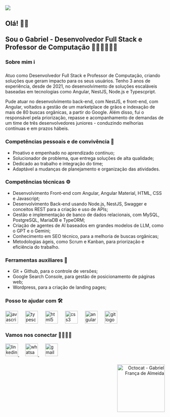   <div>
    <img align="center"  src="https://shorturl.at/EH2Pw"  />
  </div>

###

<h2 align="left">Olá! 👋🏼<br><br>Sou o Gabriel - Desenvolvedor Full Stack e Professor de Computação 👨🏼‍🏫👨🏼‍💻</h2>

###

<h3 align="left">Sobre mim ℹ️</h3>

###

<p align="left">Atuo como Desenvolvedor Full Stack e Professor de Computação, criando soluções que geram impacto para os seus usuários. Tenho 3 anos de experiência, desde de 2021, no desenvolvimento de soluções escaláveis baseadas em tecnologias como Angular, NestJS, Node.js e Typescpript.</p>
<p align="left">Pude atuar no desenvolvimento back-end, com NestJS, e front-end, com Angular, voltados a gestão de um marketplace de grãos e indexação de mais de 80 buscas orgânicas, a partir do Google. Além disso, fui o responsável pela priorização, repasse e acompanhamento de demandas de um time de três desenvolvedores juniores - conduzindo melhorias contínuas e em prazos hábeis.</p>

###

<h3 align="left">Competências pessoais e de convivência 🧠</h3>
<ul align="left">
  <li>Proativo e empenhado no aprendizado contínuo;</li>
  <li>Solucionador de problema, que entrega soluções de alta qualidade;</li>
  <li>Dedicado ao trabalho e integração do time;</li>
  <li>Adaptável a mudanças de planejamento e organização das atividades.</li>
</ul>

###

<h3 align="left">Competências técnicas ⚙️</h3>
<ul align="left">
  <li>Desenvolvimento Front-end com Angular, Angular Material, HTML, CSS e Javascript;</li>
  <li>Desenvolvimento Back-end usando Node.js, NestJS, Swagger e conceitos REST para a criação e uso de APIs;</li>
  <li>Gestão e implementação de banco de dados relacionais, com MySQL, PostgreSQL, MariaDB e TypeORM;</li>
  <li>Criação de agentes de AI baseados em grandes modelos de LLM, como o GPT e o Gemini;</li>
  <li>Conhecimento em SEO técnico, para a melhoria de buscas orgânicas;</li>
  <li>Metodologias ágeis, como Scrum e Kanban, para priorização e eficiência do trabalho.</li>
</ul>

###

<h3 align="left">Ferramentas auxiliares 🔨</h3>
<ul align="left">
  <li>Git + Github, para o controle de versões;</li>
  <li>Google Search Console, para gestão de posicionamento de páginas web;</li>
  <li>Wordpress, para a criação de landing pages;</li>
</ul>

###

<h3 align="left">Posso te ajudar com 🛠️</h3>
<div align="left">
  <img src="https://skillicons.dev/icons?i=js" height="40" alt="javascript logo"  />
  <img width="15" />
  <img src="https://skillicons.dev/icons?i=ts" height="40" alt="typescript logo"  />
  <img width="15" />
  <img src="https://skillicons.dev/icons?i=html" height="40" alt="html5 logo"  />
  <img width="15" />
  <img src="https://skillicons.dev/icons?i=css" height="40" alt="css3 logo"  />
  <img width="15" />
  <img src="https://skillicons.dev/icons?i=angular" height="40" alt="angularjs logo"  />
  <img width="15" />
  <img src="https://skillicons.dev/icons?i=git" height="40" alt="git logo"  />
</div>

###

<h3 align="left">Vamos nos conectar 🫱🏼‍🫲🏼</h3>
<div align="left">
  <a href="https://www.linkedin.com/in/gabriel-frnca/" target="_blank">
    <img src="https://raw.githubusercontent.com/maurodesouza/profile-readme-generator/master/src/assets/icons/social/linkedin/default.svg" width="40" height="40" alt="linkedin logo"  />
  </a>
  <img width="15" />
  <a href="https://api.whatsapp.com/send?phone=5534984395855&text=Oi%2C%20vamos%20nos%20conectar!" target="_blank">
    <img src="https://raw.githubusercontent.com/maurodesouza/profile-readme-generator/master/src/assets/icons/social/whatsapp/default.svg" width="40" height="40" alt="whatsapp logo"  />
  </a>
  <img width="15" />
  <a href="mailto:gabrielfrancadealmeida00@gmail.com" target="_blank">
    <img src="https://raw.githubusercontent.com/maurodesouza/profile-readme-generator/master/src/assets/icons/social/gmail/default.svg" width="40" height="40" alt="gmail logo"  />
  </a>
</div>

###

  <div align="right">
    <a data-flickr-embed="true" href="https://www.flickr.com/photos/202176846@N03/54292173634/in/dateposted-public/" title="Octocat - Gabriel França de Almeida"><img src="https://live.staticflickr.com/65535/54292173634_cb4964fdf6_q.jpg" width="150" height="150" alt="Octocat - Gabriel França de Almeida"/></a>
  </div>
